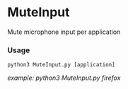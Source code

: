 # MuteInput
Mute microphone input per application

### Usage
```python3 MuteInput.py [application]```

*example: python3 MuteInput.py firefox*
